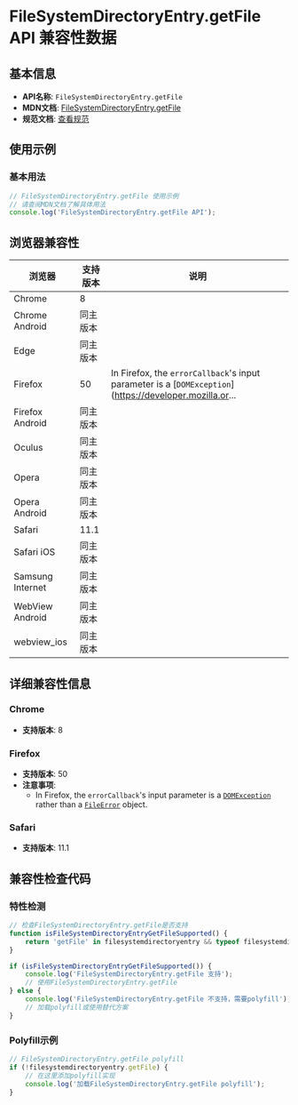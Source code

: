 # FileSystemDirectoryEntry.getFile API 兼容性数据

## 基本信息

- **API名称**: `FileSystemDirectoryEntry.getFile`
- **MDN文档**: [FileSystemDirectoryEntry.getFile](https://developer.mozilla.org/docs/Web/API/FileSystemDirectoryEntry/getFile)
- **规范文档**: [查看规范](https://wicg.github.io/entries-api/#dom-filesystemdirectoryentry-getfile)

## 使用示例

### 基本用法

```javascript
// FileSystemDirectoryEntry.getFile 使用示例
// 请查阅MDN文档了解具体用法
console.log('FileSystemDirectoryEntry.getFile API');
```

## 浏览器兼容性

| 浏览器 | 支持版本 | 说明 |
|--------|----------|------|
| Chrome | 8 |  |
| Chrome Android | 同主版本 |  |
| Edge | 同主版本 |  |
| Firefox | 50 | In Firefox, the `errorCallback`'s input parameter is a [`DOMException`](https://developer.mozilla.or... |
| Firefox Android | 同主版本 |  |
| Oculus | 同主版本 |  |
| Opera | 同主版本 |  |
| Opera Android | 同主版本 |  |
| Safari | 11.1 |  |
| Safari iOS | 同主版本 |  |
| Samsung Internet | 同主版本 |  |
| WebView Android | 同主版本 |  |
| webview_ios | 同主版本 |  |

## 详细兼容性信息

### Chrome

- **支持版本**: 8

### Firefox

- **支持版本**: 50
- **注意事项**:
  - In Firefox, the `errorCallback`'s input parameter is a [`DOMException`](https://developer.mozilla.org/docs/Web/API/DOMException) rather than a [`FileError`](https://developer.mozilla.org/docs/Web/API/FileError) object.

### Safari

- **支持版本**: 11.1

## 兼容性检查代码

### 特性检测

```javascript
// 检查FileSystemDirectoryEntry.getFile是否支持
function isFileSystemDirectoryEntryGetFileSupported() {
    return 'getFile' in filesystemdirectoryentry && typeof filesystemdirectoryentry.getFile === 'function';
}

if (isFileSystemDirectoryEntryGetFileSupported()) {
    console.log('FileSystemDirectoryEntry.getFile 支持');
    // 使用FileSystemDirectoryEntry.getFile
} else {
    console.log('FileSystemDirectoryEntry.getFile 不支持，需要polyfill');
    // 加载polyfill或使用替代方案
}
```

### Polyfill示例

```javascript
// FileSystemDirectoryEntry.getFile polyfill
if (!filesystemdirectoryentry.getFile) {
    // 在这里添加polyfill实现
    console.log('加载FileSystemDirectoryEntry.getFile polyfill');
}
```


